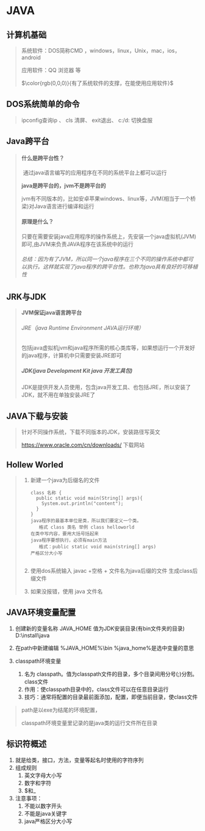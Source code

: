 # JAVA

## 计算机基础

> 系统软件：DOS简称CMD ，windows，linux，Unix，mac，ios，android
>
> 应用软件：QQ 浏览器 等
>
> $\color{rgb(0,0,0)}{有了系统软件的支撑，在能使用应用软件}$

## DOS系统简单的命令

> ipconfig查询ip 、 cls 清屏、 exit退出、 c:/d: 切换盘服

## Java跨平台

> #### 什么是跨平台性？
>
> ​	通过java语言编写的应用程序在不同的系统平台上都可以运行
>
> **java是跨平台的，jvm不是跨平台的**
>
> ​	jvm有不同版本的，比如安卓苹果windows、linux等，JVM(相当于一个桥梁)对Java语言进行编译和运行
>
> #### 原理是什么？
>
> ​	只要在需要安装java应用程序的操作系统上，先安装一个java虚拟机(JVM)即可,由JVM来负责JAVA程序在该系统中的运行
>
> ###### 总结：因为有了JVM，所以同一个java程序在三个不同的操作系统中都可以执行。这样就实现了java程序的跨平台性。也称为java具有良好的可移植性

## JRK与JDK

> **JVM保证java语言跨平台**
>
> ###### JRE（java Runtime Environment  JAVA运行环境）
>
> 包括java虚拟机jvm和java程序所需的核心类库等，如果想运行一个开发好的java程序，计算机中只需要安装JRE即可
>
> ##### JDK(java Development Kit  java 开发工具包)
>
> JDK是提供开发人员使用，包含java开发工具、也包括JRE，所以安装了JDK，就不用在单独安装JRE了

## JAVA下载与安装

> 针对不同操作系统，下载不同版本的JDK，安装路径写英文
>
> <https://www.oracle.com/cn/downloads/> 下载网站

## Hollew Worled

> 1. 新建一个java为后缀名的文件
>
>    ```
>    class 名称 {
>      public static void main(String[] args){
>        System.out.println("content");
>      }
>    }
>    java程序的最基本单位是类，所以我们要定义一个类。
>    	格式 class 类名 举例 class helloworld
>    在类中写内容，要用大括号括起来
>    java程序要想执行，必须有main方法
>    	格式：public static void main(string[] args)
>    严格区分大小写
>    	
>    ```
>
> 2. 使用dos系统输入 javac +空格 + 文件名为java后缀的文件  生成class后缀文件
>
> 3. 如果没报错，使用   java 文件名     <!-- 文件名不需要跟后缀名 -->

## JAVA环境变量配置

1. 创建新的变量名称   JAVA_HOME  值为JDK安装目录(有bin文件夹的目录)    D:\install\java

2. 在path中新建编辑 %JAVA_HOME%\bin     %java_home%是选中变量的意思

3. classpath环境变量

   1. 名为 classpath。值为classpath文件的目录，多个目录间用分号(;)分割。class文件
   2. 作用：使classpath目录中的，class文件可以在任意目录运行
   3. 技巧：通常将配置的目录最前面添加，配置，即便当前目录，使class文件

> path是以exe为结尾的环境配置，
>
> classpath环境变量里记录的是java类的运行文件所在目录

## 标识符概述

1. 就是给类，接口，方法，变量等起名时使用的字符序列
2. 组成规则
   1. 英文字母大小写
   2. 数字和字符
   3. $和_
3. 注意事项：
   1. 不能以数字开头
   2. 不能是java关键字
   3. java严格区分大小写